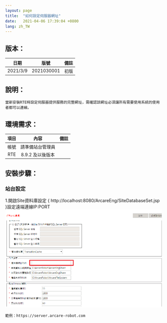 ```yaml
---
layout: page
title:  "如何設定伺服器網址"
date:   2021-04-06 17:39:04 +0800
lang: zh_TW
---
```


## 版本：

|日期|版號|備註|
|:--:|:--:|:--:|
|2021/3/9|2021030001|初版|

## 說明：

    當新安裝RTE時設定伺服器提供服務的完整網址，需確認該網址必須讓所有需要使用系統的使用者都可以連線。

## 環境需求：

|項目|內容|備註|
|:--:|:--:|:--:|
|帳號|請準備站台管理員||
|RTE|8.9.2 及以後版本||

## 安裝步驟：

### 站台設定

1.開啟Site資料庫設定 { http://localhost:8080/ArcareEng/SiteDatabaseSet.jsp }設定遠端連線IP:PORT <br>
![alt 登入站台管理畫面](img/001.png)

    範例：https://server.arcare-robot.com
